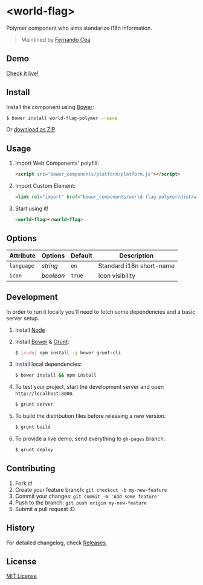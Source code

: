 # &lt;world-flag&gt;

Polymer component who aims standarize i18n information.

> Maintined by [Fernando Cea](http://github.com/krosti)


## Demo

[Check it live!](http://webcomponents.github.io/world-flag-polymer)

## Install

Install the component using [Bower](http://bower.io/):

```sh
$ bower install world-flag-polymer --save
```

Or [download as ZIP](https://github.com/webcomponents/world-flag-polymer/archive/master.zip).

## Usage

1. Import Web Components' polyfill:

    ```html
    <script src="bower_components/platform/platform.js"></script>
    ```

2. Import Custom Element:

    ```html
    <link rel="import" href="bower_components/world-flag-polymer/dist/world-flag.html">
    ```

3. Start using it!

    ```html
    <world-flag></world-flag>
    ```

## Options

Attribute  | Options                   | Default             | Description
---        | ---                       | ---                 | ---
`language`      | *string*                  | `en`             | Standard i18n short-name
`icon`      | *boolean*                  | `true`             | Icon visibility

## Development

In order to run it locally you'll need to fetch some dependencies and a basic server setup.

1. Install [Node](http://nodejs.org/)

2. Install [Bower](http://bower.io/) & [Grunt](http://gruntjs.com/):

    ```sh
    $ [sudo] npm install -g bower grunt-cli
    ```

3. Install local dependencies:

    ```sh
    $ bower install && npm install
    ```

4. To test your project, start the development server and open `http://localhost:8000`.

    ```sh
    $ grunt server
    ```

5. To build the distribution files before releasing a new version.

    ```sh
    $ grunt build
    ```

6. To provide a live demo, send everything to `gh-pages` branch.

    ```sh
    $ grunt deploy
    ```

## Contributing

1. Fork it!
2. Create your feature branch: `git checkout -b my-new-feature`
3. Commit your changes: `git commit -m 'Add some feature'`
4. Push to the branch: `git push origin my-new-feature`
5. Submit a pull request :D

## History

For detailed changelog, check [Releases](https://github.com/webcomponents/world-flag-polymer/releases).

## License

[MIT License](http://webcomponentsorg.mit-license.org/)
